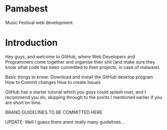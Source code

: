 # Pamabest
Music Festival web development

# Introduction

Hey guys, and welcome to GitHub, where Web Developers and Programmers come together and organise their shit (and make sure they know what code has been committed to their projects, in case of malware).

Basic things to know:
Download and install the GitHub desktop program
How to Commit changes
How to create Issues

GitHub has a starter tutorial which you guys could splash over, and I recommend you do, skipping through to the points I mentioned earlier if you are short on time.

BRAND GUIDELINES TO BE COMMITTED HERE

UPDATE: Well I guess there arent really many guidelines...